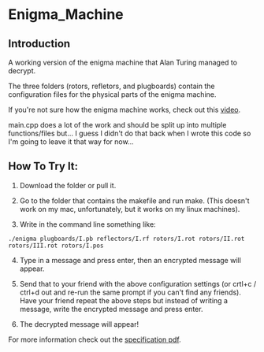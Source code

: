 # Enigma_Machine
## Introduction
A working version of the enigma machine that Alan Turing managed to decrypt.

The three folders (rotors, refletors, and plugboards) contain the configuration files for the physical parts of the enigma machine.

If you're not sure how the enigma machine works, check out this [video](https://www.youtube.com/watch?v=G2_Q9FoD-oQ).

main.cpp does a lot of the work and should be split up into multiple functions/files but...
I guess I didn't do that back when I wrote this code so I'm going to leave it that way for now...

## How To Try It:
 1. Download the folder or pull it.
 
 2. Go to the folder that contains the makefile and run make. (This doesn't work on my mac, unfortunately, but it works on my linux machines).
 
 3. Write in the command line something like:
```
./enigma plugboards/I.pb reflectors/I.rf rotors/I.rot rotors/II.rot rotors/III.rot rotors/I.pos
```
 4. Type in a message and press enter, then an encrypted message will appear.
 
 5. Send that to your friend with the above configuration settings (or crtl+c / ctrl+d out and re-run the same prompt if you can't find any friends). Have your friend repeat the above steps but instead of writing a message, write the encrypted message and press enter.
 
 6. The decrypted message will appear!

For more information check out the [specification pdf](https://github.com/shadykdc/Enigma_Machine/blob/master/spec-550-2-0.pdf).
